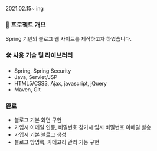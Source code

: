 2021.02.15~ ing


### 📖 프로젝트 개요

Spring 기반의 블로그 웹 사이트를 제작하고자 하였습니다.

### 🛠️ 사용 기술 및 라이브러리

- Spring, Spring Security
- Java, Servlet/JSP
- HTML5/CSS3, Ajax, javascript, jQuery
- Maven, Git

### 완료
- 블로그 기본 화면 구현
- 가입시 이메일 인증, 비밀번호 찾기시 임시 비밀번호 이메일 발송
- 가입시 기본 블로그 생성
- 블로그 방명록, 카테고리 관리 기능 구현
